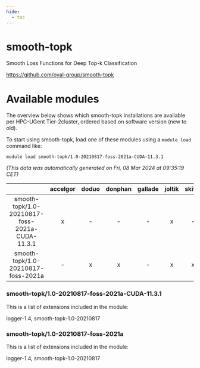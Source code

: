 ```yaml
---
hide:
  - toc
---
```


smooth-topk
===========


Smooth Loss Functions for Deep Top-k Classification

https://github.com/oval-group/smooth-topk
# Available modules


The overview below shows which smooth-topk installations are available per HPC-UGent Tier-2cluster, ordered based on software version (new to old).

To start using smooth-topk, load one of these modules using a `module load` command like:

```shell
module load smooth-topk/1.0-20210817-foss-2021a-CUDA-11.3.1
```

*(This data was automatically generated on Fri, 08 Mar 2024 at 09:35:19 CET)*  

| |accelgor|doduo|donphan|gallade|joltik|skitty|
| :---: | :---: | :---: | :---: | :---: | :---: | :---: |
|smooth-topk/1.0-20210817-foss-2021a-CUDA-11.3.1|x|-|-|-|x|-|
|smooth-topk/1.0-20210817-foss-2021a|-|x|x|-|x|x|


### smooth-topk/1.0-20210817-foss-2021a-CUDA-11.3.1

This is a list of extensions included in the module:

logger-1.4, smooth-topk-1.0-20210817

### smooth-topk/1.0-20210817-foss-2021a

This is a list of extensions included in the module:

logger-1.4, smooth-topk-1.0-20210817